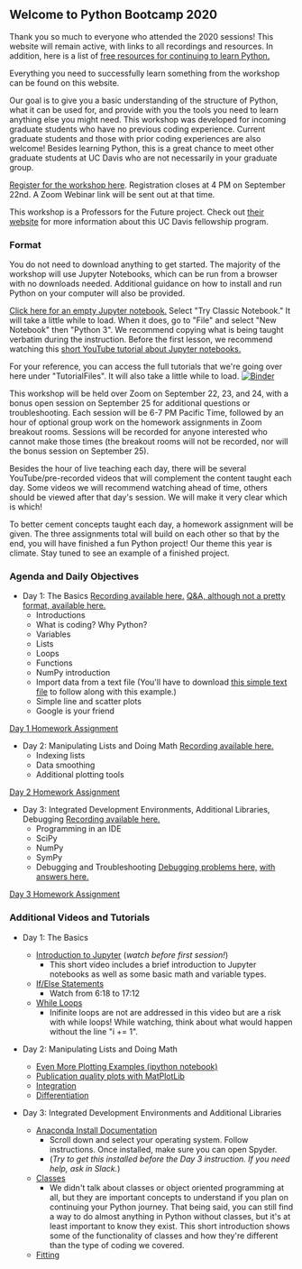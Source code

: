
## Welcome to Python Bootcamp 2020

Thank you so much to everyone who attended the 2020 sessions! This website will remain active, with links to all recordings and resources. In addition, here is a list of [free resources for continuing to learn Python.](https://python-bootcamp-ucd.github.io/bootcamp2020/resources)

Everything you need to successfully learn something from the workshop can be found on this website. 

Our goal is to give you a basic understanding of the structure of Python, what it can be used for, and provide with you the tools you need to learn anything else you might need. This workshop was developed for incoming graduate students who have no previous coding experience. Current graduate students and those with prior coding experiences are also welcome! Besides learning Python, this is a great chance to meet other graduate students at UC Davis who are not necessarily in your graduate group. 

[Register for the workshop here](https://forms.gle/HtNYjE33KV2yXwCJ7). Registration closes at 4 PM on September 22nd. A Zoom Webinar link will be sent out at that time. 

This workshop is a Professors for the Future project. Check out [their website](https://gradpathways.ucdavis.edu/pftf-about) for more information about this UC Davis fellowship program. 

### Format
You do not need to download anything to get started. The majority of the workshop will use Jupyter Notebooks, which can be run from a browser with no downloads needed. Additional guidance on how to install and run Python on your computer will also be provided. 

[Click here for an empty Jupyter notebook.](https://jupyter.org/try) Select "Try Classic Notebook." It will take a little while to load. When it does, go to "File" and select "New Notebook" then "Python 3". We recommend copying what is being taught verbatim during the instruction. Before the first lesson, we recommend watching this [short YouTube tutorial about Jupyter notebooks.](https://www.youtube.com/watch?v=p1PKGDz0Y6A&list=PLtb2Lf-cJ_AWhtJE6Rb5oWf02RC2qVU-J&index=2) 

For your reference, you can access the full tutorials that we're going over here under "TutorialFiles". It will also take a little while to load.
[![Binder](https://mybinder.org/badge_logo.svg)](https://mybinder.org/v2/gh/python-bootcamp-ucd/bootcamp2020/master)

This workshop will be held over Zoom on September 22, 23, and 24, with a bonus open session on September 25 for additional questions or troubleshooting. Each session will be 6-7 PM Pacific Time, followed by an hour of optional group work on the homework assignments in Zoom breakout rooms. Sessions will be recorded for anyone interested who cannot make those times (the breakout rooms will not be recorded, nor will the bonus session on September 25). 

Besides the hour of live teaching each day, there will be several YouTube/pre-recorded videos that will complement the content taught each day. Some videos we will recommend watching ahead of time, others should be viewed after that day's session. We will make it very clear which is which! 

To better cement concepts taught each day, a homework assignment will be given. The three assignments total will build on each other so that by the end, you will have finished a fun Python project! Our theme this year is climate. Stay tuned to see an example of a finished project. 


### Agenda and Daily Objectives

- Day 1: The Basics [Recording available here.](https://www.youtube.com/watch?v=YPa42doNvxs) [Q&A, although not a pretty format, available here.](https://python-bootcamp-ucd.github.io/bootcamp2020/Q&A.csv)
  - Introductions
  - What is coding? Why Python?
  - Variables
  - Lists
  - Loops
  - Functions
  - NumPy introduction
  - Import data from a text file (You'll have to download [this simple text file](https://python-bootcamp-ucd.github.io/bootcamp2020/survey1775.txt) to follow along with this example.)
  - Simple line and scatter plots
  - Google is your friend

[Day 1 Homework Assignment](https://python-bootcamp-ucd.github.io/bootcamp2020/HW1)

- Day 2: Manipulating Lists and Doing Math [Recording available here.](https://youtu.be/isbj1yqpwuM)
  - Indexing lists
  - Data smoothing
  - Additional plotting tools

[Day 2 Homework Assignment](https://python-bootcamp-ucd.github.io/bootcamp2020/HW2)

- Day 3: Integrated Development Environments, Additional Libraries, Debugging [Recording available here.](https://youtu.be/VeCiG6VqZ_0)
  - Programming in an IDE
  - SciPy
  - NumPy
  - SymPy
  - Debugging and Troubleshooting [Debugging problems here,](https://python-bootcamp-ucd.github.io/bootcamp2020/Debugging.py) [with answers here.](https://python-bootcamp-ucd.github.io/bootcamp2020/Debugging_Answers.py)
  
[Day 3 Homework Assignment](https://python-bootcamp-ucd.github.io/bootcamp2020/HW3)
  
### Additional Videos and Tutorials
- Day 1: The Basics
  - [Introduction to Jupyter](https://www.youtube.com/watch?v=p1PKGDz0Y6A&list=PLtb2Lf-cJ_AWhtJE6Rb5oWf02RC2qVU-J&index=2) (_watch before first session!_)
    - This short video includes a brief introduction to Jupyter notebooks as well as some basic math and variable types. 
  - [If/Else Statements](https://www.youtube.com/watch?v=AWek49wXGzI&list=PLBZBJbE_rGRWeh5mIBhD-hhDwSEDxogDg&t=378s)
    - Watch from 6:18 to 17:12
  - [While Loops](https://www.youtube.com/watch?v=Ghz4YwOXtTA)
    - Inifinite loops are not are addressed in this video but are a risk with while loops! While watching, think about what would happen without the line "i += 1". 

- Day 2: Manipulating Lists and Doing Math
  - [Even More Plotting Examples (ipython notebook)](https://python-bootcamp-ucd.github.io/bootcamp2020/matplotlibModule.ipynb)
  - [Publication quality plots with MatPlotLib](https://python-bootcamp-ucd.github.io/bootcamp2020/pub_quality_plot_from_import.py)
  - [Integration](https://youtu.be/iwhwfXC2iNQ)
  - [Differentiation](https://youtu.be/fmTivdroRmg)

- Day 3: Integrated Development Environments and Additional Libraries
  - [Anaconda Install Documentation](https://docs.anaconda.com/anaconda/install/) 
    - Scroll down and select your operating system. Follow instructions. Once installed, make sure you can open Spyder.
    - (_Try to get this installed before the Day 3 instruction. If you need help, ask in Slack._)
  - [Classes](https://www.youtube.com/watch?v=ZDa-Z5JzLYM)
    - We didn't talk about classes or object oriented programming at all, but they are important concepts to understand if you plan on continuing your Python journey. That being said, you can still find a way to do almost anything in Python without classes, but it's at least important to know they exist. This short introduction shows some of the functionality of classes and how they're different than the type of coding we covered. 
  - [Fitting](https://youtu.be/6pw2m_GRf1s)



